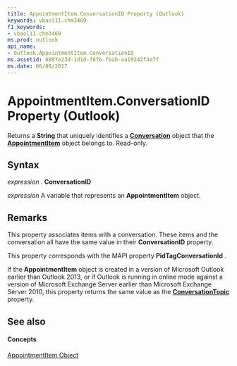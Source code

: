 ```yaml
---
title: AppointmentItem.ConversationID Property (Outlook)
keywords: vbaol11.chm3469
f1_keywords:
- vbaol11.chm3469
ms.prod: outlook
api_name:
- Outlook.AppointmentItem.ConversationID
ms.assetid: 6897e23d-1d1d-f8fb-fbab-aa19242f4e7f
ms.date: 06/08/2017
---
```



# AppointmentItem.ConversationID Property (Outlook)

Returns a  **String** that uniquely identifies a **[Conversation](Outlook.Conversation.md)** object that the **[AppointmentItem](Outlook.AppointmentItem.md)** object belongs to. Read-only.


## Syntax

 _expression_ . **ConversationID**

 _expression_ A variable that represents an **AppointmentItem** object.


## Remarks

This property associates items with a conversation. These items and the conversation all have the same value in their  **ConversationID** property.

This property corresponds with the MAPI property  **PidTagConversationId** .

If the  **AppointmentItem** object is created in a version of Microsoft Outlook earlier than Outlook 2013, or if Outlook is running in online mode against a version of Microsoft Exchange Server earlier than Microsoft Exchange Server 2010, this property returns the same value as the **[ConversationTopic](Outlook.AppointmentItem.ConversationTopic.md)** property.


## See also


#### Concepts


[AppointmentItem Object](Outlook.AppointmentItem.md)

